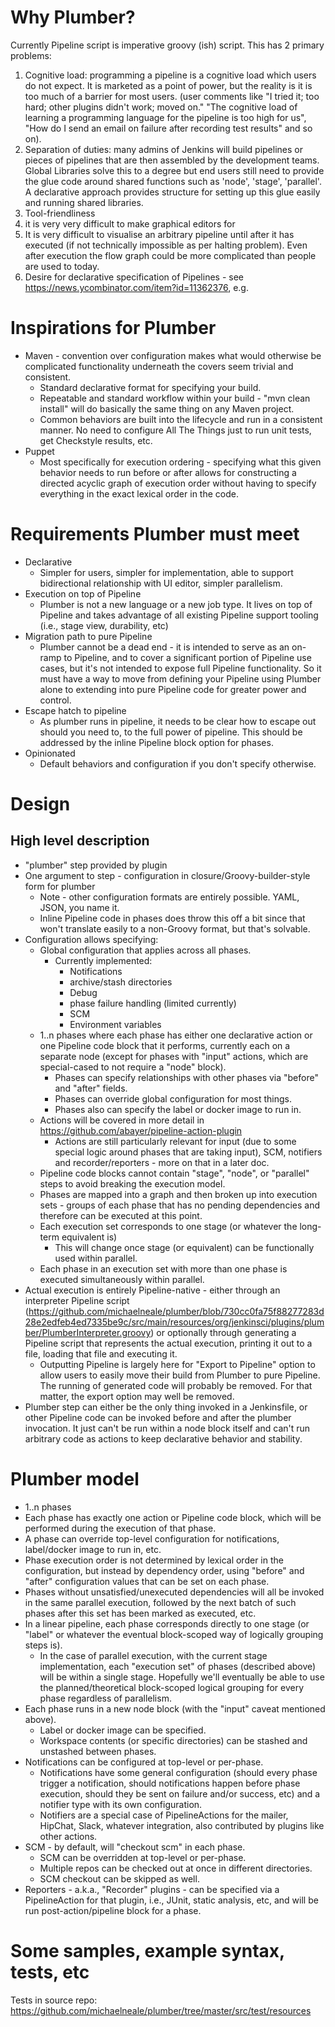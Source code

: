 # Why Plumber?
Currently Pipeline script is imperative groovy (ish) script. This has 2 primary problems: 

1. Cognitive load:  programming a pipeline is a cognitive load which users do not expect. It is marketed as a point of power, but the 
reality is it is too much of a barrier for most users. (user comments like "I tried it; too hard; other plugins didn't work; moved 
on." "The cognitive load of learning a programming language for the pipeline is too high for us", "How do I send an email on failure 
after recording test results" and so on). 
2. Separation of duties: many admins of Jenkins will build pipelines or pieces of pipelines that are then assembled by the development
teams. Global Libraries solve this to a degree but end users still need to provide the glue code around shared functions such as
'node', 'stage', 'parallel'. A declarative approach provides structure for setting up this glue easily and running shared libraries.
  1. Tool-friendliness
  2. it is very very difficult to make graphical editors for
  3. It is very difficult to visualise an arbitrary pipeline until after it has executed (if not technically impossible as per halting
problem). Even after execution the flow graph could be more complicated than people are used to today. 
  4. Desire for declarative specification of Pipelines - see https://news.ycombinator.com/item?id=11362376, e.g.

# Inspirations for Plumber
* Maven - convention over configuration makes what would otherwise be complicated functionality underneath the covers seem trivial and
consistent. 
  * Standard declarative format for specifying your build.
  * Repeatable and standard workflow within your build - "mvn clean install" will do basically the same thing on any Maven project.
  * Common behaviors are built into the lifecycle and run in a consistent manner. No need to configure All The Things just to run unit
  tests, get Checkstyle results, etc.
* Puppet
  * Most specifically for execution ordering - specifying what this given behavior needs to run before or after allows for 
  constructing a directed acyclic graph of execution order without having to specify everything in the exact lexical order in the 
  code.

# Requirements Plumber must meet
* Declarative
  * Simpler for users, simpler for implementation, able to support bidirectional relationship with UI editor, simpler parallelism.
* Execution on top of Pipeline
  * Plumber is not a new language or a new job type. It lives on top of Pipeline and takes advantage of all existing Pipeline support
  tooling (i.e., stage view, durability, etc)
* Migration path to pure Pipeline
  * Plumber cannot be a dead end - it is intended to serve as an on-ramp to Pipeline, and to cover a significant portion of Pipeline 
  use cases, but it's not intended to expose full Pipeline functionality. So it must have a way to move from defining your Pipeline 
  using Plumber alone to extending into pure Pipeline code for greater power and control.
* Escape hatch to pipeline
  * As plumber runs in pipeline, it needs to be clear how to escape out should you need to, to the full power of pipeline. This should
  be addressed by the inline Pipeline block option for phases.
* Opinionated
  * Default behaviors and configuration if you don't specify otherwise.

# Design
## High level description
* "plumber" step provided by plugin
* One argument to step - configuration in closure/Groovy-builder-style form for plumber
  * Note - other configuration formats are entirely possible. YAML, JSON, you name it.
  * Inline Pipeline code in phases does throw this off a bit since that won't translate easily to a non-Groovy format, but that's 
  solvable.
* Configuration allows specifying:
  * Global configuration that applies across all phases.
    * Currently implemented:
      * Notifications
      * archive/stash directories
      * Debug
      * phase failure handling (limited currently)
      * SCM
      * Environment variables
  * 1..n phases where each phase has either one declarative action or one Pipeline code block that it performs, currently each on a 
  separate node (except for phases with "input" actions, which are special-cased to not require a "node" block).
    * Phases can specify relationships with other phases via "before" and "after" fields.
    * Phases can override global configuration for most things.
    * Phases also can specify the label or docker image to run in.
  * Actions will be covered in more detail in https://github.com/abayer/pipeline-action-plugin
    * Actions are still particularly relevant for input (due to some special logic around phases that are taking input), SCM, 
    notifiers and recorder/reporters - more on that in a later doc.
  * Pipeline code blocks cannot contain "stage", "node", or "parallel" steps to avoid breaking the execution model.
  * Phases are mapped into a graph and then broken up into execution sets - groups of each phase that has no pending dependencies and 
  therefore can be executed at this point.
  * Each execution set corresponds to one stage (or whatever the long-term equivalent is)
    * This will change once stage (or equivalent) can be functionally used within parallel.
  * Each phase in an execution set with more than one phase is executed simultaneously within parallel.
* Actual execution is entirely Pipeline-native - either through an interpreter Pipeline script 
(https://github.com/michaelneale/plumber/blob/730cc0fa75f88277283d28e2edfeb4ed7335be9c/src/main/resources/org/jenkinsci/plugins/plumber/PlumberInterpreter.groovy)
or optionally through generating a Pipeline script that represents the actual execution, printing it out to a file, loading that file 
and executing it.
  * Outputting Pipeline is largely here for "Export to Pipeline" option to allow users to easily move their build from Plumber to pure
  Pipeline. The running of generated code will probably be removed. For that matter, the export option may well be removed.
* Plumber step can either be the only thing invoked in a Jenkinsfile, or other Pipeline code can be invoked before and after the 
plumber invocation. It just can't be run within a node block itself and can't run arbitrary code as actions to keep declarative 
behavior and stability.

# Plumber model
* 1..n phases
* Each phase has exactly one action or Pipeline code block, which will be performed during the execution of that phase.
* A phase can override top-level configuration for notifications, label/docker image to run in, etc.
* Phase execution order is not determined by lexical order in the configuration, but instead by dependency order, using "before" and 
"after" configuration values that can be set on each phase.
* Phases without unsatisfied/unexecuted dependencies will all be invoked in the same parallel execution, followed by the next batch of
such phases after this set has been marked as executed, etc.
* In a linear pipeline, each phase corresponds directly to one stage (or "label" or whatever the eventual block-scoped way of 
logically grouping steps is).
  * In the case of parallel execution, with the current stage implementation, each "execution set" of phases (described above) will be
  within a single stage. Hopefully we'll eventually be able to use the planned/theoretical block-scoped logical grouping for every 
  phase regardless of parallelism.
* Each phase runs in a new node block (with the "input" caveat mentioned above).
  * Label or docker image can be specified.
  * Workspace contents (or specific directories) can be stashed and unstashed between phases.
* Notifications can be configured at top-level or per-phase.
  * Notifications have some general configuration (should every phase trigger a notification, should notifications happen before phase
  execution, should they be sent on failure and/or success, etc) and a notifier type with its own configuration.
  * Notifiers are a special case of PipelineActions for the mailer, HipChat, Slack, whatever integration, also contributed by plugins 
  like other actions.
* SCM - by default, will "checkout scm" in each phase.
  * SCM can be overridden at top-level or per-phase.
  * Multiple repos can be checked out at once in different directories.
  * SCM checkout can be skipped as well.
* Reporters - a.k.a., "Recorder" plugins - can be specified via a PipelineAction for that plugin, i.e., JUnit, static analysis, etc, 
and will be run post-action/pipeline block for a phase.

# Some samples, example syntax, tests, etc
Tests in source repo: https://github.com/michaelneale/plumber/tree/master/src/test/resources

